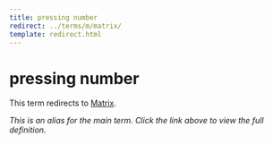 ```yaml
---
title: pressing number
redirect: ../terms/m/matrix/
template: redirect.html
---
```


# pressing number

This term redirects to [Matrix](../terms/m/matrix/).

*This is an alias for the main term. Click the link above to view the full definition.*
